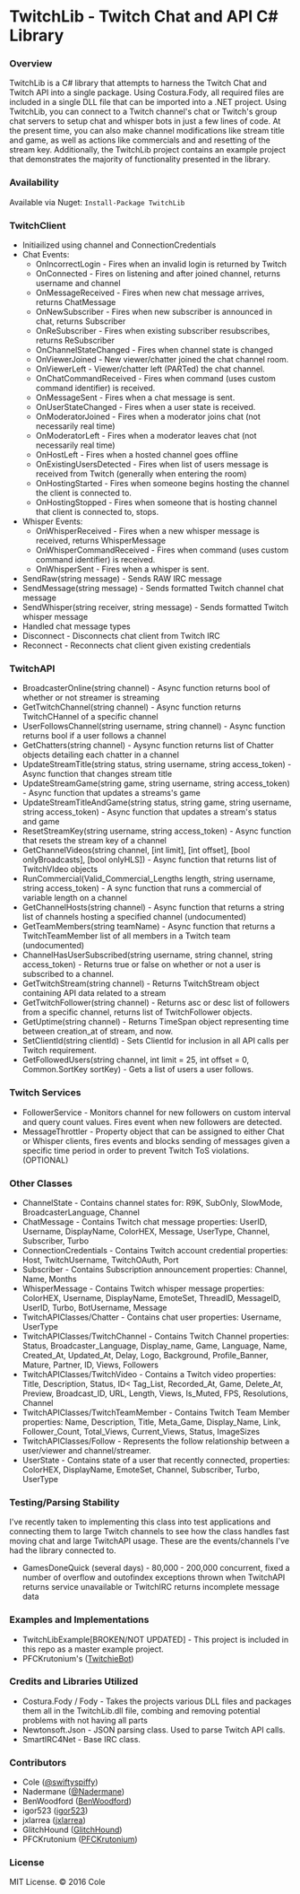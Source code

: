# TwitchLib - Twitch Chat and API C# Library
### Overview
TwitchLib is a C# library that attempts to harness the Twitch Chat and Twitch API into a single package. Using Costura.Fody, all required files are included in a single DLL file that can be imported into a .NET project.  Using TwitchLib, you can connect to a Twitch channel's chat or Twitch's group chat servers to setup chat and whisper bots in just a few lines of code. At the present time, you can also make channel modifications like stream title and game, as well as actions like commercials and and resetting of the stream key. Additionally, the TwitchLib project contains an example project that demonstrates the majority of functionality presented in the library.

### Availability
Available via Nuget: `Install-Package TwitchLib`

### TwitchClient
- Initiailized using channel and ConnectionCredentials
- Chat Events:
  * OnIncorrectLogin - Fires when an invalid login is returned by Twitch
  * OnConnected - Fires on listening and after joined channel, returns username and channel
  * OnMessageReceived - Fires when new chat message arrives, returns ChatMessage
  * OnNewSubscriber - Fires when new subscriber is announced in chat, returns Subscriber
  * OnReSubscriber - Fires when existing subscriber resubscribes, returns ReSubscriber
  * OnChannelStateChanged - Fires when channel state is changed
  * OnViewerJoined - New viewer/chatter joined the chat channel room.
  * OnViewerLeft - Viewer/chatter left (PARTed) the chat channel.
  * OnChatCommandReceived - Fires when command (uses custom command identifier) is received.
  * OnMessageSent - Fires when a chat message is sent.
  * OnUserStateChanged - Fires when a user state is received.
  * OnModeratorJoined - Fires when a moderator joins chat (not necessarily real time)
  * OnModeratorLeft - Fires when a moderator leaves chat (not necessarily real time)
  * OnHostLeft - Fires when a hosted channel goes offline
  * OnExistingUsersDetected - Fires when list of users message is received from Twitch (generally when entering the room)
  * OnHostingStarted - Fires when someone begins hosting the channel the client is connected to.
  * OnHostingStopped - Fires when someone that is hosting channel that client is connected to, stops.
- Whisper Events:
  * OnWhisperReceived - Fires when a new whisper message is received, returns WhisperMessage
  * OnWhisperCommandReceived - Fires when command (uses custom command identifier) is received.
  * OnWhisperSent - Fires when a whisper is sent.
- SendRaw(string message) - Sends RAW IRC message
- SendMessage(string message) - Sends formatted Twitch channel chat message
- SendWhisper(string receiver, string message) - Sends formatted Twitch whisper message
- Handled chat message types
- Disconnect - Disconnects chat client from Twitch IRC
- Reconnect - Reconnects chat client given existing credentials

### TwitchAPI
- BroadcasterOnline(string channel) - Async function returns bool of whether or not streamer is streaming
- GetTwitchChannel(string channel) - Async function returns TwitchCHannel of a specific channel
- UserFollowsChannel(string username, string channel) - Async function returns bool if a user follows a channel
- GetChatters(string channel) - Aysync function returns list of Chatter objects detailing each chatter in a channel
- UpdateStreamTitle(string status, string username, string access_token) - Async function that changes stream title
- UpdateStreamGame(string game, string username, string access_token) - Async function that updates a streams's game
- UpdateStreamTitleAndGame(string status, string game, string username, string access_token) - Async function that updates a stream's status and game
- ResetStreamKey(string username, string access_token) - Async function that resets the stream key of a channel
- GetChannelVideos(string channel, [int limit], [int offset], [bool onlyBroadcasts], [bool onlyHLS]) - Async function that returns list of TwitchVIdeo objects
- RunCommercial(Valid_Commercial_Lengths length, string username, string access_token) - A sync function that runs a commercial of variable length on a channel
- GetChannelHosts(string channel) - Async function that returns a string list of channels hosting a specified channel (undocumented)
- GetTeamMembers(string teamName) - Async function that returns a TwitchTeamMember list of all members in a Twitch team (undocumented)
- ChannelHasUserSubscribed(string username, string channel, string access_token) - Returns true or false on whether or not a user is subscribed to a channel.
- GetTwitchStream(string channel) - Returns TwitchStream object containing API data related to a stream
- GetTwitchFollower(string channel) - Returns asc or desc list of followers from a specific channel, returns list of TwitchFollower objects.
- GetUptime(string channel) - Returns TimeSpan object representing time between creation_at of stream, and now.
- SetClientId(string clientId) - Sets ClientId for inclusion in all API calls per Twitch requirement.
- GetFollowedUsers(string channel, int limit = 25, int offset = 0, Common.SortKey sortKey) - Gets a list of users a user follows.

### Twitch Services
- FollowerService - Monitors channel for new followers on custom interval and query count values. Fires event when new followers are detected.
- MessageThrottler - Property object that can be assigned to either Chat or Whisper clients, fires events and blocks sending of messages given a specific time period in order to prevent Twitch ToS violations. (OPTIONAL)

### Other Classes
- ChannelState - Contains channel states for: R9K, SubOnly, SlowMode, BroadcasterLanguage, Channel
- ChatMessage - Contains Twitch chat message properties: UserID, Username, DisplayName, ColorHEX, Message, UserType, Channel, Subscriber, Turbo
- ConnectionCredentials - Contains Twitch account credential properties: Host, TwitchUsername, TwitchOAuth, Port
- Subscriber - Contains Subscription announcement properties: Channel, Name, Months
- WhisperMessage - Contains Twitch whisper message properties: ColorHEX, Username, DisplayName, EmoteSet, ThreadID, MessageID, UserID, Turbo, BotUsername, Message
- TwitchAPIClasses/Chatter - Contains chat user properties: Username, UserType
- TwitchAPIClasses/TwitchChannel - Contains Twitch Channel properties: Status, Broadcaster_Language, Display_name, Game, Language, Name, Created_At, Updated_At, Delay, Logo, Background, Profile_Banner, Mature, Partner, ID, Views, Followers
- TwitchAPIClasses/TwitchVideo - Contains a Twitch video properties: Title, Description, Status, ID< Tag_List, Recorded_At, Game, Delete_At, Preview, Broadcast_ID, URL, Length, Views, Is_Muted, FPS, Resolutions, Channel
- TwitchAPIClasses/TwitchTeamMember - Contains Twitch Team Member properties: Name, Description, Title, Meta_Game, Display_Name, Link, Follower_Count, Total_Views, Current_Views,
Status, ImageSizes
- TwitchAPIClasses/Follow - Represents the follow relationship between a user/viewer and channel/streamer.
- UserState - Contains state of a user that recently connected, properties: ColorHEX, DisplayName, EmoteSet, Channel, Subscriber, Turbo, UserType

### Testing/Parsing Stability
I've recently taken to implementing this class into test applications and connecting them to large Twitch channels to see how the class handles fast moving chat and large TwitchAPI usage.  These are the events/channels I've had the library connected to.
- GamesDoneQuick (several days) - 80,000 - 200,000 concurrent, fixed a number of overflow and outofindex exceptions thrown when TwitchAPI returns service unavailable or TwitchIRC returns incomplete message data

### Examples and Implementations
- TwitchLibExample[BROKEN/NOT UPDATED] - This project is included in this repo as a master example project.
- PFCKrutonium's ([TwitchieBot](https://github.com/PFCKrutonium/TwitchieBot))

### Credits and Libraries Utilized
- Costura.Fody / Fody - Takes the projects various DLL files and packages them all in the TwitchLib.dll file, combing and removing potential problems with not having all parts
- Newtonsoft.Json - JSON parsing class.  Used to parse Twitch API calls.
- SmartIRC4Net - Base IRC class.

### Contributors
 * Cole ([@swiftyspiffy](http://twitter.com/swiftyspiffy))
 * Nadermane ([@Nadermane](http://twitter.com/nadermane))
 * BenWoodford ([BenWoodford](https://github.com/BenWoodford))
 * igor523 ([igor523](https://github.com/igor523))
 * jxlarrea ([jxlarrea](https://github.com/jxlarrea))
 * GlitchHound ([GlitchHound](https://github.com/GlitchHound))
 * PFCKrutonium ([PFCKrutonium](https://github.com/PFCKrutonium))
 
### License
MIT License. &copy; 2016 Cole